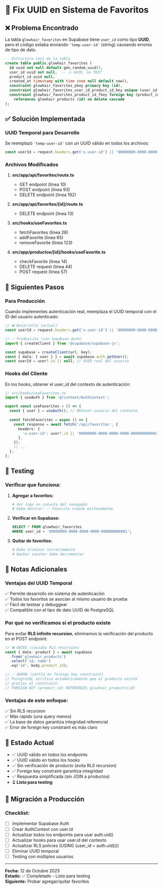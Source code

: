 # 🔧 Fix UUID en Sistema de Favoritos

## ❌ Problema Encontrado

La tabla `glowhair_favorites` en Supabase tiene `user_id` como tipo **UUID**, pero el código estaba enviando `'temp-user-id'` (string) causando errores de tipo de dato.

```sql
-- Estructura real de la tabla
create table public.glowhair_favorites (
  id uuid not null default gen_random_uuid(),
  user_id uuid not null,  -- ⚠️ UUID, no TEXT
  product_id uuid null,
  created_at timestamp with time zone null default now(),
  constraint glowhair_favorites_pkey primary key (id),
  constraint glowhair_favorites_user_id_product_id_key unique (user_id, product_id),
  constraint glowhair_favorites_product_id_fkey foreign key (product_id) 
    references glowhair_products (id) on delete cascade
);
```

## ✅ Solución Implementada

### UUID Temporal para Desarrollo

Se reemplazó `'temp-user-id'` con un UUID válido en todos los archivos:

```typescript
const userId = request.headers.get('x-user-id') || '00000000-0000-0000-0000-000000000001';
```

### Archivos Modificados

1. **src/app/api/favorites/route.ts**
   - GET endpoint (línea 10)
   - POST endpoint (línea 93)
   - DELETE endpoint (línea 192)

2. **src/app/api/favorites/[id]/route.ts**
   - DELETE endpoint (línea 13)

3. **src/hooks/useFavorites.ts**
   - fetchFavorites (línea 26)
   - addFavorite (línea 65)
   - removeFavorite (línea 123)

4. **src/app/productos/[id]/hooks/useFavorite.ts**
   - checkFavorite (línea 14)
   - DELETE request (línea 44)
   - POST request (línea 57)

## 🔄 Siguientes Pasos

### Para Producción

Cuando implementes autenticación real, reemplaza el UUID temporal con el ID del usuario autenticado:

```typescript
// ❌ Desarrollo (actual)
const userId = request.headers.get('x-user-id') || '00000000-0000-0000-0000-000000000001';

// ✅ Producción (con Supabase Auth)
import { createClient } from '@supabase/supabase-js';

const supabase = createClient(url, key);
const { data: { user } } = await supabase.auth.getUser();
const userId = user?.id || null; // UUID real del usuario
```

### Hooks del Cliente

En los hooks, obtener el user_id del contexto de autenticación:

```typescript
// src/hooks/useFavorites.ts
import { useAuth } from '@/context/AuthContext';

export const useFavorites = () => {
  const { user } = useAuth(); // Obtener usuario del contexto
  
  const fetchFavorites = async () => {
    const response = await fetch('/api/favorites', {
      headers: {
        'x-user-id': user?.id || '00000000-0000-0000-0000-000000000001',
      },
    });
    // ...
  };
};
```

## 🧪 Testing

### Verificar que funciona:

1. **Agregar a favoritos:**
   ```bash
   # Ver logs en consola del navegador
   # Debe mostrar: ✅ Favorito creado exitosamente
   ```

2. **Verificar en Supabase:**
   ```sql
   SELECT * FROM glowhair_favorites 
   WHERE user_id = '00000000-0000-0000-0000-000000000001';
   ```

3. **Quitar de favoritos:**
   ```bash
   # Debe eliminar correctamente
   # Navbar counter debe decrementar
   ```

## 📝 Notas Adicionales

### Ventajas del UUID Temporal

✅ Permite desarrollo sin sistema de autenticación  
✅ Todos los favoritos se asocian al mismo usuario de prueba  
✅ Fácil de testear y debuggear  
✅ Compatible con el tipo de dato UUID de PostgreSQL

### Por qué no verificamos si el producto existe

Para evitar **RLS infinite recursion**, eliminamos la verificación del producto en el POST endpoint:

```typescript
// ❌ ANTES (causaba RLS recursion)
const { data: product } = await supabase
  .from('glowhair_products')
  .select('id, name')
  .eq('id', body.product_id);

// ✅ AHORA (confía en foreign key constraint)
// PostgreSQL verifica automáticamente que el producto existe
// gracias al constraint:
// FOREIGN KEY (product_id) REFERENCES glowhair_products(id)
```

### Ventajas de este enfoque:

✅ Sin RLS recursion  
✅ Más rápido (una query menos)  
✅ La base de datos garantiza integridad referencial  
✅ Error de foreign key constraint es más claro

## 🚀 Estado Actual

- ✅ UUID válido en todos los endpoints
- ✅ UUID válido en todos los hooks
- ✅ Sin verificación de producto (evita RLS recursion)
- ✅ Foreign key constraint garantiza integridad
- ✅ Respuesta simplificada (sin JOIN a productos)
- ⏳ **Listo para testing**

## 🔐 Migración a Producción

### Checklist:

- [ ] Implementar Supabase Auth
- [ ] Crear AuthContext con user.id
- [ ] Actualizar todos los endpoints para usar auth.uid()
- [ ] Actualizar hooks para usar user.id del contexto
- [ ] Actualizar RLS policies (USING (user_id = auth.uid()))
- [ ] Eliminar UUID temporal
- [ ] Testing con múltiples usuarios

---

**Fecha:** 12 de Octubre 2025  
**Estado:** ✅ Completado - Listo para testing  
**Siguiente:** Probar agregar/quitar favoritos
